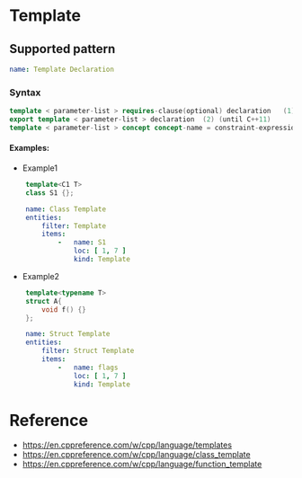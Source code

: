 # Template

## Supported pattern
```yaml
name: Template Declaration
```
### Syntax
```cpp
template < parameter-list > requires-clause(optional) declaration	(1)	
export template < parameter-list > declaration	(2)	(until C++11)
template < parameter-list > concept concept-name = constraint-expression ;	(3)	(since C++20)
```


#### Examples: 

- Example1

```cpp
    template<C1 T>
    class S1 {};
```

```yaml
    name: Class Template
    entities:
        filter: Template
        items:
            -   name: S1
                loc: [ 1, 7 ]
                kind: Template
```

- Example2
```cpp
    template<typename T>
    struct A{
        void f() {}
    };
```

```yaml
    name: Struct Template
    entities:
        filter: Struct Template
        items:
            -   name: flags
                loc: [ 1, 7 ]
                kind: Template
```

# Reference
- https://en.cppreference.com/w/cpp/language/templates
- https://en.cppreference.com/w/cpp/language/class_template
- https://en.cppreference.com/w/cpp/language/function_template

